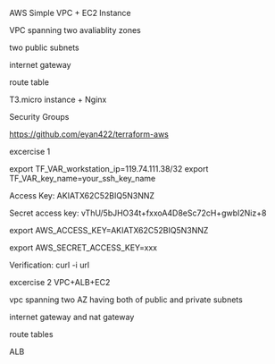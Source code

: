 AWS Simple VPC + EC2 Instance

VPC spanning two avaliablity zones

two public subnets

internet gateway

route table

T3.micro instance + Nginx

Security Groups




https://github.com/eyan422/terraform-aws

excercise 1

export TF_VAR_workstation_ip=119.74.111.38/32
export TF_VAR_key_name=your_ssh_key_name


Access Key:
AKIATX62C52BIQ5N3NNZ

Secret access key:
vThU/5bJHO34t+fxxoA4D8eSc72cH+gwbI2Niz+8


export AWS_ACCESS_KEY=AKIATX62C52BIQ5N3NNZ

export AWS_SECRET_ACCESS_KEY=xxx

Verification:
curl -i url


excercise 2
VPC+ALB+EC2

vpc spanning two AZ having both of public and private subnets

internet gateway and nat gateway

route tables

ALB
